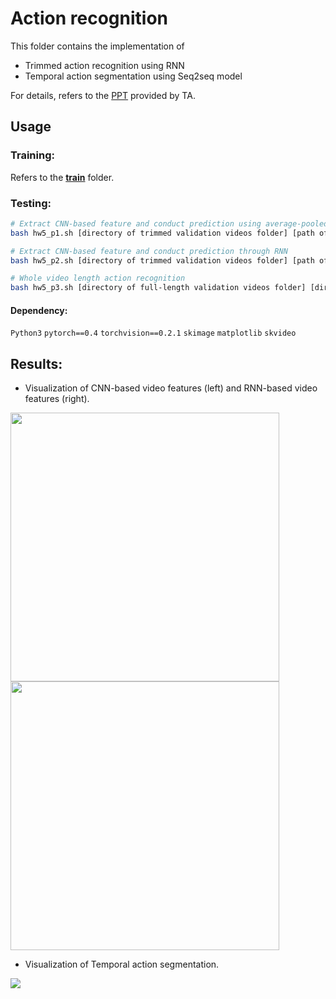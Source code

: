 # Action recognition
This folder contains the implementation of

* Trimmed action recognition using RNN
* Temporal action segmentation using Seq2seq model

For details, refers to the [PPT](https://github.com/thtang/DLCV2018SPRING/blob/master/hw5/dlcv_hw5.pdf) provided by TA.

## Usage
### Training:
Refers to the [**train**](https://github.com/thtang/DLCV2018SPRING/tree/master/hw5/train) folder.


### Testing:
```bash
# Extract CNN-based feature and conduct prediction using average-pooled features
bash hw5_p1.sh [directory of trimmed validation videos folder] [path of ground-truth csv file] [directory of output labels folder]

# Extract CNN-based feature and conduct prediction through RNN
bash hw5_p2.sh [directory of trimmed validation videos folder] [path of ground-truth csv file] [directory of output labels folder]

# Whole video length action recognition
bash hw5_p3.sh [directory of full-length validation videos folder] [directory of output labels folder]
```
#### Dependency:
`Python3` `pytorch==0.4` `torchvision==0.2.1` `skimage` `matplotlib` `skvideo`

## Results:
* Visualization of CNN-based video features (left) and RNN-based video features (right).

<img src="https://github.com/thtang/DLCV2018SPRING/blob/master/hw5/images/CNN_tsne.png" width=430><img src="https://github.com/thtang/DLCV2018SPRING/blob/master/hw5/images/RNN_tsne.png" width=430><br>
* Visualization of Temporal action segmentation.

<img src="https://github.com/thtang/DLCV2018SPRING/blob/master/hw5/images/temporal_action_segmentation_.png">
